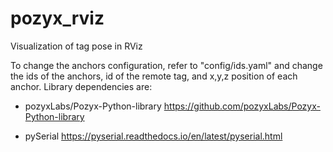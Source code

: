 # pozyx_rviz
Visualization of tag pose in RViz

To change the anchors configuration, refer to "config/ids.yaml" and change the ids of the anchors, id of the remote tag, and x,y,z position of each anchor.
Library dependencies are:

* pozyxLabs/Pozyx-Python-library
https://github.com/pozyxLabs/Pozyx-Python-library

* pySerial
https://pyserial.readthedocs.io/en/latest/pyserial.html
